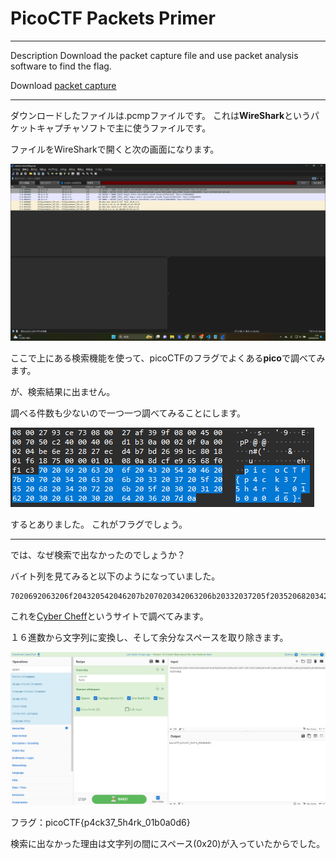 # PicoCTF Packets Primer

---

Description
Download the packet capture file and use packet analysis software to find the flag.

Download [packet capture](https://artifacts.picoctf.net/c/196/network-dump.flag.pcap)


---


ダウンロードしたファイルは.pcmpファイルです。
これは**WireShark**というパケットキャプチャソフトで主に使うファイルです。

ファイルをWireSharkで開くと次の画面になります。

![image1](./assets/スクリーンショット%202024-02-26%20015452.png)


ここで上にある検索機能を使って、picoCTFのフラグでよくある**pico**で調べてみます。

が、検索結果に出ません。

調べる件数も少ないので一つ一つ調べてみることにします。

![image2](./assets/スクリーンショット%202024-02-26%20021517.png)

するとありました。
これがフラグでしょう。


---

では、なぜ検索で出なかったのでしょうか？

バイト列を見てみると以下のようになっていました。



    7020692063206f204320542046207b207020342063206b20332037205f2035206820342072206b205f20302031206220302061203020642036207d0a



これを[Cyber Cheff](https://gchq.github.io/CyberChef/)というサイトで調べてみます。

１６進数から文字列に変換し、そして余分なスペースを取り除きます。

![image3](./assets/スクリーンショット%202024-02-26%20022554.png)

フラグ：picoCTF{p4ck37_5h4rk_01b0a0d6}

検索に出なかった理由は文字列の間にスペース(0x20)が入っていたからでした。













